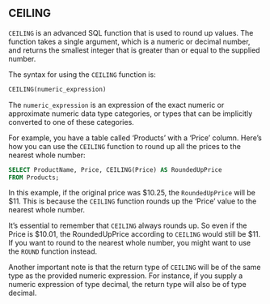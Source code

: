 ## CEILING

`CEILING` is an advanced SQL function that is used to round up values. The function takes a single argument, which is a numeric or decimal number, and returns the smallest integer that is greater than or equal to the supplied number.

The syntax for using the `CEILING` function is:

```SQL
CEILING(numeric_expression)
```

The `numeric_expression` is an expression of the exact numeric or approximate numeric data type categories, or types that can be implicitly converted to one of these categories.

For example, you have a table called ‘Products’ with a ‘Price’ column. Here’s how you can use the `CEILING` function to round up all the prices to the nearest whole number:

```SQL
SELECT ProductName, Price, CEILING(Price) AS RoundedUpPrice
FROM Products;
```

In this example, if the original price was $10.25, the `RoundedUpPrice` will be $11. This is because the `CEILING` function rounds up the ‘Price’ value to the nearest whole number.

It’s essential to remember that `CEILING` always rounds up. So even if the Price is $10.01, the RoundedUpPrice according to `CEILING` would still be $11. If you want to round to the nearest whole number, you might want to use the `ROUND` function instead.

Another important note is that the return type of `CEILING` will be of the same type as the provided numeric expression. For instance, if you supply a numeric expression of type decimal, the return type will also be of type decimal.